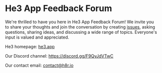 # He3 App Feedback Forum

We're thrilled to have you here in He3 App Feedback Forum! We invite you to share your thoughts and join the conversation by creating [issues](https://github.com/he3-app/he3-community/issues), asking questions, sharing ideas, and discussing a wide range of topics. Everyone's input is valued and appreciated.

He3 homepage: [he3.app](https://he3.app/)

Our Discord channel: https://discord.gg/F9QyJdVTwC

Our contact email: contact@h8r.io

